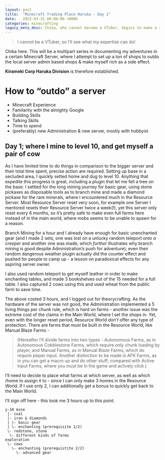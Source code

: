 ```yaml
---
layout: post
title:  "Minecraft Trading Place Haruka - Day 1"
date:   2022-03-31 00:00:00 +0800
categories: minecrafting
legacy_meta_desc: Chika, who cannot become a VTuber, begins to make a shop line in a VTuber Minecraft Server.
---
```


> I cannot be a VTuber, so I’ll see what my expertise can do!

Chika here. This will be a multipart series in documenting my adventures in a certain Minecraft Server, where I attempt to set up a ton of shops to outdo the local server admin based shops & make myself rich as a side effect.

**Kirameki Corp Haruka Division** is therefore established.

# How to “outdo” a server

- Minecraft Experience
- Familarity with the almighty Google
- Building Skills
- Talking Skills
- Time to spend
- (preferably) new Administration & new server, mostly with hobbyist

## Day 1; where I mine to level 10, and get myself a pair of cow

As I have limited time to do things in comparison to the bigger server and their total time spent, precise action are required. Setting up base in a secluded area, I quickly setted home and dug to level 10. Anything that expedite this progress is great, including a plugin that let me fell a tree on the base. I settled for the long mining journey for basic gear, using stone pickaxes as disposable tools as to branch mine and made a diamond pickaxe for the rare minerals, where I encountered much in the Resource Server. Most Resource Server reset very soon, for example one Server I mentored resets their Resource Server twice a week(!), yet this server only reset every 6 months, so it’s pretty safe to make even full farms here instead of in the main world, where mobs seems to be unable to spawn for a reason. 

Branch Mining for a hour and I already have enough for basic unenchanted gear (and I made 2 sets, one was lost on a unlucky random teleport *onto a creeper* and another one was made, which *further* illustrates why branch mining is good despite Administration’s push for adventure); even their random dangerous weather plugin actually did the counter effect and pushed for people to camp up - a lesson on paradoxical effects for any aspiring server owner.

I also used random teleport to get myself leather in order to make enchanting tables, and made 3 bookshelves out of the 15 needed for a full table. I also captured 2 cows using this and used wheat from the public farm to save time.

The above costed 3 hours, and I logged out for theorycrafting. As the hardware of the server was not good, the Administration implemented a 5 living things per chunk rule, which is hard on farms - another issue was the extreme cost of the claims in the Main World, where I set the shops in. Yet, even with the longer reset period, Resource World *don’t* offer any type of protection. There are farms that must be built in the Resource World, like Manual Blaze Farms -

> (Hereafter I’ll divide farms into two types - Autonomous Farms, as in Autonomous Cobblestone Farms, which require only chunk loading by player, and Manual Farms, as in Manual Blaze Farms, which do require player input. Another distinction to be made is AFK Farms, as in you can get a macro up and do other stuff; compared with Active Input Farms, where you must be in the game and actively click.)

I’ll need to decide to place what farms at which server, as well as which /home to assign it to - since I can only make 3 homes in the Resource World. If I use only 2, I can additionally get a bonus to quickly get back to the Main World. 

I’ll sign off here - this took me 3 hours up to this point.

    y-10 mine
     |- coal
     |- iron & diamonds
     | |- basic gear
     | \- enchanting (prerequisite 1/2)
     \- redstone, stone
      \- different kinds of farms
    exploration
     \- cows
       \- enchanting (prerequistite 2/2)
         \- advanced gear
